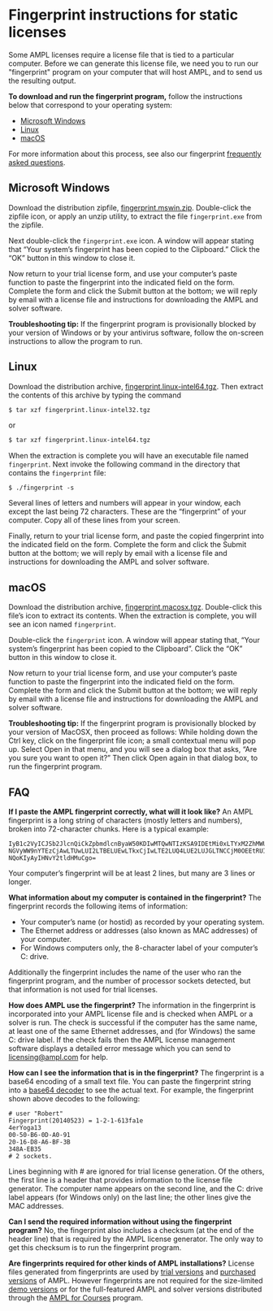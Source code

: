 # Fingerprint instructions for static licenses

Some AMPL licenses require a license file that is tied to a particular computer. Before we can generate this license file, we need you to run our "fingerprint" program on your computer that will host AMPL, and to send us the resulting output.

**To download and run the fingerprint program,** follow the instructions below that correspond to your operating system:

- [Microsoft Windows](get-fingerprint.md#microsoft-windows)
- [Linux](get-fingerprint.md#linux)
- [macOS](get-fingerprint.md#macos)

For more information about this process, see also our fingerprint [frequently asked questions](get-fingerprint.md#faq).

## Microsoft Windows

Download the distribution zipfile, [fingerprint.mswin.zip](https://portal.ampl.com/dl/fp/fingerprint.mswin.zip). Double-click the zipfile icon, or apply an unzip utility, to extract the file `fingerprint.exe` from the zipfile.

Next double-click the `fingerprint.exe` icon. A window will appear stating that “Your system’s fingerprint has been copied to the Clipboard.” Click the “OK” button in this window to close it.

Now return to your trial license form, and use your computer’s paste function to paste the fingerprint into the indicated field on the form. Complete the form and click the Submit button at the bottom; we will reply by email with a license file and instructions for downloading the AMPL and solver software.

**Troubleshooting tip:** If the fingerprint program is provisionally blocked by your version of Windows or by your antivirus software, follow the on-screen instructions to allow the program to run.

## Linux

Download the distribution archive, [fingerprint.linux-intel64.tgz](https://portal.ampl.com/dl/fp/fingerprint.linux-intel64.tgz). Then extract the contents of this archive by typing the command

```bash
$ tar xzf fingerprint.linux-intel32.tgz
```

or

```bash
$ tar xzf fingerprint.linux-intel64.tgz
```

When the extraction is complete you will have an executable file named `fingerprint`. Next invoke the following command in the directory that contains the `fingerprint` file:

```
$ ./fingerprint -s
```

Several lines of letters and numbers will appear in your window, each except the last being 72 characters. These are the “fingerprint” of your computer. Copy all of these lines from your screen.

Finally, return to your trial license form, and paste the copied fingerprint into the indicated field on the form. Complete the form and click the Submit button at the bottom; we will reply by email with a license file and instructions for downloading the AMPL and solver software.

## macOS

Download the distribution archive, [fingerprint.macosx.tgz](https://portal.ampl.com/dl/fp/fingerprint.macosx.tgz). Double-click this file’s icon to extract its contents. When the extraction is complete, you will see an icon named `fingerprint`.

Double-click the `fingerprint` icon. A window will appear stating that, “Your system’s fingerprint has been copied to the Clipboard”. Click the “OK” button in this window to close it.

Now return to your trial license form, and use your computer’s paste function to paste the fingerprint into the indicated field on the form. Complete the form and click the Submit button at the bottom; we will reply by email with a license file and instructions for downloading the AMPL and solver software.

**Troubleshooting tip:** If the fingerprint program is provisionally blocked by your version of MacOSX, then proceed as follows: While holding down the Ctrl key, click on the fingerprint file icon; a small contextual menu will pop up. Select Open in that menu, and you will see a dialog box that asks, “Are you sure you want to open it?” Then click Open again in that dialog box, to run the fingerprint program.

## FAQ

**If I paste the AMPL fingerprint correctly, what will it look like?** An AMPL fingerprint is a long string of characters (mostly letters and numbers), broken into 72-character chunks. Here is a typical example:

```
IyB1c2VyICJSb2JlcnQiCkZpbmdlcnByaW50KDIwMTQwNTIzKSA9IDEtMi0xLTYxM2ZhMWUK
NGVyWW9nYTEzCjAwLTUwLUI2LTBELUEwLTkxCjIwLTE2LUQ4LUE2LUJGLTNCCjM0OEEtRUIz
NQoKIyAyIHNvY2tldHMuCgo=
```

Your computer’s fingerprint will be at least 2 lines, but many are 3 lines or longer.

**What information about my computer is contained in the fingerprint?** The fingerprint records the following items of information:

- Your computer’s name (or hostid) as recorded by your operating system.
- The Ethernet address or addresses (also known as MAC addresses) of your computer.
- For Windows computers only, the 8-character label of your computer’s C: drive.

Additionally the fingerprint includes the name of the user who ran the fingerprint program, and the number of processor sockets detected, but that information is not used for trial licenses.

**How does AMPL use the fingerprint?** The information in the fingerprint is incorporated into your AMPL license file and is checked when AMPL or a solver is run. The check is successful if the computer has the same name, at least one of the same Ethernet addresses, and (for Windows) the same C: drive label. If the check fails then the AMPL license management software displays a detailed error message which you can send to [licensing@ampl.com](mailto:licensing@ampl.com) for help.

**How can I see the information that is in the fingerprint?** The fingerprint is a base64 encoding of a small text file. You can paste the fingerprint string into a [base64 decoder](https://www.base64decode.org/) to see the actual text. For example, the fingerprint shown above decodes to the following:

```
# user "Robert"
Fingerprint(20140523) = 1-2-1-613fa1e
4erYoga13
00-50-B6-0D-A0-91
20-16-D8-A6-BF-3B
348A-EB35
# 2 sockets.
```

Lines beginning with # are ignored for trial license generation. Of the others, the first line is a header that provides information to the license file generator. The computer name appears on the second line, and the C: drive label appears (for Windows only) on the last line; the other lines give the MAC addresses.

**Can I send the required information without using the fingerprint program?** No, the fingerprint also includes a checksum (at the end of the header line) that is required by the AMPL license generator. The only way to get this checksum is to run the fingerprint program.

**Are fingerprints required for other kinds of AMPL installations?** License files generated from fingerprints are used by [trial versions](https://ampl.com/start-free-now/) and [purchased versions](https://ampl.com/licenses-and-pricing/) of AMPL. However fingerprints are not required for the size-limited [demo versions](https://portal.ampl.com/user/ampl/download/demo) or for the full-featured AMPL and solver versions distributed through the [AMPL for Courses](https://ampl.com/licenses-and-pricing/ampl-for-teaching/) program.